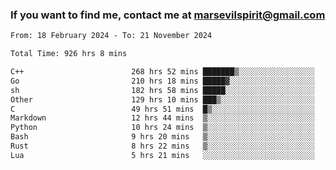 ### If you want to find me, contact me at marsevilspirit@gmail.com

<!--
**marsevilspirit/marsevilspirit** is a ✨ _special_ ✨ repository because its `README.md` (this file) appears on your GitHub profile.

Here are some ideas to get you started:

- 🔭 I’m currently working on ...
- 🌱 I’m currently learning ...
- 👯 I’m looking to collaborate on ...
- 🤔 I’m looking for help with ...
- 💬 Ask me about ...
- 📫 How to reach me: ...
- 😄 Pronouns: ...
- ⚡ Fun fact: ...
-->
<!--START_SECTION:waka-->

```txt
From: 18 February 2024 - To: 21 November 2024

Total Time: 926 hrs 8 mins

C++                        268 hrs 52 mins ███████▒░░░░░░░░░░░░░░░░░   29.03 %
Go                         210 hrs 18 mins █████▓░░░░░░░░░░░░░░░░░░░   22.71 %
sh                         182 hrs 58 mins █████░░░░░░░░░░░░░░░░░░░░   19.76 %
Other                      129 hrs 10 mins ███▒░░░░░░░░░░░░░░░░░░░░░   13.95 %
C                          49 hrs 51 mins  █▒░░░░░░░░░░░░░░░░░░░░░░░   05.38 %
Markdown                   12 hrs 44 mins  ▒░░░░░░░░░░░░░░░░░░░░░░░░   01.38 %
Python                     10 hrs 24 mins  ▒░░░░░░░░░░░░░░░░░░░░░░░░   01.12 %
Bash                       9 hrs 20 mins   ▒░░░░░░░░░░░░░░░░░░░░░░░░   01.01 %
Rust                       8 hrs 22 mins   ▒░░░░░░░░░░░░░░░░░░░░░░░░   00.90 %
Lua                        5 hrs 21 mins   ░░░░░░░░░░░░░░░░░░░░░░░░░   00.58 %
```

<!--END_SECTION:waka-->

